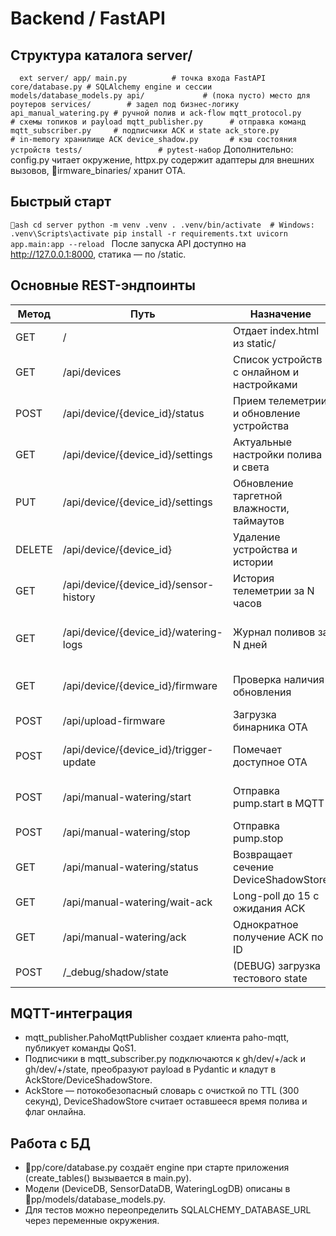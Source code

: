 # Backend / FastAPI

## Структура каталога server/
`	ext
server/
  app/
    main.py          # точка входа FastAPI
    core/database.py # SQLAlchemy engine и сессии
    models/database_models.py
    api/             # (пока пусто) место для роутеров
    services/        # задел под бизнес-логику
  api_manual_watering.py # ручной полив и ack-flow
  mqtt_protocol.py       # схемы топиков и payload
  mqtt_publisher.py      # отправка команд
  mqtt_subscriber.py     # подписчики ACK и state
  ack_store.py           # in-memory хранилище ACK
  device_shadow.py       # кэш состояния устройств
  tests/                 # pytest-набор
`
Дополнительно: config.py читает окружение, httpx.py содержит адаптеры для внешних вызовов, irmware_binaries/ хранит OTA.

## Быстрый старт
`ash
cd server
python -m venv .venv
. .venv/bin/activate  # Windows: .venv\Scripts\activate
pip install -r requirements.txt
uvicorn app.main:app --reload
`
После запуска API доступно на http://127.0.0.1:8000, статика — по /static.

## Основные REST-эндпоинты
| Метод | Путь | Назначение | Примечания |
|-------|------|------------|------------|
| GET | / | Отдает index.html из static/ | Используется SPA панели.
| GET | /api/devices | Список устройств с онлайном и настройками | DeviceInfo вычисляет is_online по last_seen < 3 мин.
| POST | /api/device/{device_id}/status | Прием телеметрии и обновление устройства | Создает устройство, если не найдено, логирует сенсоры.
| GET | /api/device/{device_id}/settings | Актуальные настройки полива и света | Создает пустое устройство при первом запросе.
| PUT | /api/device/{device_id}/settings | Обновление таргетной влажности, таймаутов | Требует существующего устройства.
| DELETE | /api/device/{device_id} | Удаление устройства и истории | Чистит sensor_data и watering_logs.
| GET | /api/device/{device_id}/sensor-history | История телеметрии за N часов | Сортировка по 	imestamp.
| GET | /api/device/{device_id}/watering-logs | Журнал поливов за N дней | Возвращает ORM-объекты (JSON сериализация pydantic).
| GET | /api/device/{device_id}/firmware | Проверка наличия обновления | Возвращает irmware_url, если update_available=True.
| POST | /api/upload-firmware | Загрузка бинарника OTA | Сохраняет в irmware_binaries/<version>.bin.
| POST | /api/device/{device_id}/trigger-update | Помечает доступное OTA | Проверяет наличие файла и обновляет запись устройства.
| POST | /api/manual-watering/start | Отправка pump.start в MQTT | Проверяет, не запущен ли уже полив.
| POST | /api/manual-watering/stop | Отправка pump.stop | Возвращает новый correlation_id.
| GET | /api/manual-watering/status | Возвращает сечение DeviceShadowStore | Добавляет offline_reason.
| GET | /api/manual-watering/wait-ack | Long-poll до 15 c ожидания ACK | 408, если таймаут.
| GET | /api/manual-watering/ack | Однократное получение ACK по ID | 404, если запись удалена TTL.
| POST | /_debug/shadow/state | (DEBUG) загрузка тестового state | Доступно при DEBUG=True.

## MQTT-интеграция
- mqtt_publisher.PahoMqttPublisher создает клиента paho-mqtt, публикует команды QoS1.
- Подписчики в mqtt_subscriber.py подключаются к gh/dev/+/ack и gh/dev/+/state, преобразуют payload в Pydantic и кладут в AckStore/DeviceShadowStore.
- AckStore — потокобезопасный словарь с очисткой по TTL (300 секунд), DeviceShadowStore считает оставшееся время полива и флаг онлайна.

## Работа с БД
- pp/core/database.py создаёт engine при старте приложения (create_tables() вызывается в main.py).
- Модели (DeviceDB, SensorDataDB, WateringLogDB) описаны в pp/models/database_models.py.
- Для тестов можно переопределить SQLALCHEMY_DATABASE_URL через переменные окружения.
